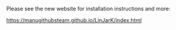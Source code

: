 
Please see the new website for installation instructions and more:

https://manugithubsteam.github.io/LinJarK/index.html
